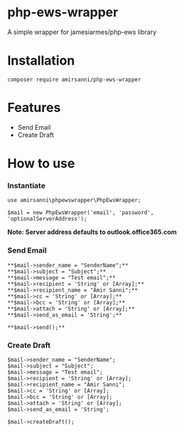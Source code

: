 # php-ews-wrapper
A simple wrapper for jamesiarmes/php-ews library


# Installation
```composer require amirsanni/php-ews-wrapper```


# Features
* Send Email
* Create Draft


# How to use
### Instantiate

```
use amirsanni\phpewswrapper\PhpEwsWrapper;

$mail = new PhpEwsWrapper('email', 'password', 'optionalServerAddress');
```

**Note: Server address defaults to outlook.office365.com**


### Send Email
```
**$mail->sender_name = "SenderName";**  
**$mail->subject = "Subject";**  
**$mail->message = "Test email";**  
**$mail->recipient = 'String' or [Array];**  
**$mail->recipient_name = "Amir Sanni";**  
**$mail->cc = 'String' or [Array];**  
**$mail->bcc = 'String' or [Array];**  
**$mail->attach = 'String' or [Array];**  
**$mail->send_as_email = 'String';**  

**$mail->send();**  
```



### Create Draft
```
$mail->sender_name = "SenderName";
$mail->subject = "Subject";
$mail->message = "Test email";
$mail->recipient = 'String' or [Array];
$mail->recipient_name = "Amir Sanni";
$mail->cc = 'String' or [Array];
$mail->bcc = 'String' or [Array];
$mail->attach = 'String' or [Array];
$mail->send_as_email = 'String';

$mail->createDraft();
```